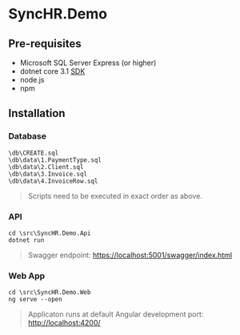 # SyncHR.Demo

## Pre-requisites

* Microsoft SQL Server Express (or higher)
* dotnet core 3.1 [SDK](https://dotnet.microsoft.com/download/dotnet-core/3.1)
* node.js
* npm

## Installation

### Database

```
\db\CREATE.sql
\db\data\1.PaymentType.sql
\db\data\2.Client.sql
\db\data\3.Invoice.sql
\db\data\4.InvoiceRow.sql
```
> Scripts need to be executed in exact order as above.

### API

```
cd \src\SyncHR.Demo.Api
dotnet run
```

> Swagger endpoint: [https://localhost:5001/swagger/index.html](https://localhost:5001/swagger/index.html)

### Web App

```
cd \src\SyncHR.Demo.Web
ng serve --open
```

> Applicaton runs at default Angular development port: [http://localhost:4200/](http://localhost:4200/)